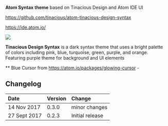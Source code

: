 **Atom Syntax theme** based on Tinacious Design and Atom IDE UI

https://github.com/tinacious/atom-tinacious-design-syntax

https://ide.atom.io/

![](https://raw.githubusercontent.com/skaraman/atom-tinacious-design-syntax/master/images/purple.png)

**Tinacious Design Syntax** is a dark syntax theme that uses a bright palette of colors including pink, blue, turquoise, green, purple, and orange. Featuring purple theme for background and UI elements

** Blue Cursor from https://atom.io/packages/glowing-cursor - 

## Changelog

| Date         | Version | Change          |
|:-------------|:--------|:----------------|
| 14 Nov  2017 | 0.3.0   | minor changes   |
| 27 Sept 2017 | 0.2.3   | Initial release |
